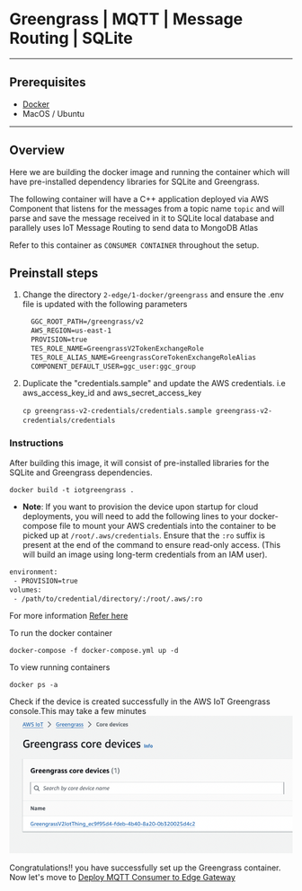 # Greengrass | MQTT | Message Routing | SQLite
--- 

## Prerequisites

* [Docker](https://www.docker.com/products/docker-desktop/) 
* MacOS / Ubuntu

----

## Overview

Here we are building the docker image and running the container which will have pre-installed dependency libraries for SQLite and Greengrass.

The following container will have a C++ application deployed via AWS Component that listens for the messages from a topic name `topic` and will parse and save the message received in it to SQLite local database and parallely uses IoT Message Routing to send data to MongoDB Atlas


Refer to this container as `CONSUMER CONTAINER` throughout the setup.

## Preinstall steps

1. Change the directory `2-edge/1-docker/greengrass` and ensure the .env file is updated with the following parameters
   
         GGC_ROOT_PATH=/greengrass/v2
         AWS_REGION=us-east-1
         PROVISION=true
         TES_ROLE_NAME=GreengrassV2TokenExchangeRole
         TES_ROLE_ALIAS_NAME=GreengrassCoreTokenExchangeRoleAlias
         COMPONENT_DEFAULT_USER=ggc_user:ggc_group


3. Duplicate  the "credentials.sample" and update the AWS credentials. i.e aws_access_key_id and aws_secret_access_key
   
   `cp greengrass-v2-credentials/credentials.sample greengrass-v2-credentials/credentials`

### Instructions

After building this image, it will consist of pre-installed libraries for the SQLite and Greengrass dependencies.

```
docker build -t iotgreengrass .
```

 * **Note**: If you want to provision the device upon startup for cloud deployments, you will need to add the following lines to your docker-compose file to mount your AWS credentials into the container to be picked up at `/root/.aws/credentials`. Ensure that the `:ro` suffix is present at the end of the command to ensure read-only access. (This will build an image using long-term credentials from an IAM user). 
 
```
environment:  
 - PROVISION=true
volumes:  
 - /path/to/credential/directory/:/root/.aws/:ro
```

For more information [Refer here](https://github.com/aws-greengrass/aws-greengrass-docker/blob/main/README.md)


To run the docker container

```
docker-compose -f docker-compose.yml up -d
```

To view running containers

```
docker ps -a
```

Check if the device is created successfully in the AWS IoT Greengrass console.This may take a few minutes
![Screenshot of IoT Greengrass devices](image.png)


Congratulations!! you have successfully set up the Greengrass container. Now let's move to [Deploy MQTT Consumer to Edge Gateway](../../2-edge/cpp/consumer/)  
